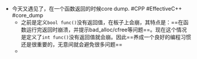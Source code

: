 - 今天又遇见了，在一个函数返回的时候core dump. #CPP #EffectiveC++ #core_dump
	- 之前是定义`bool func()`没有返回值，在板子上会崩，其特点是：==在函数运行完返回时崩溃，并提示bad_alloc/cfree等问题==。现在这个情况是定义了`int func()`没有返回值就会崩。因此==养成一个良好的编程习惯还是很重要的，无意间就会避免很多问题==
	-